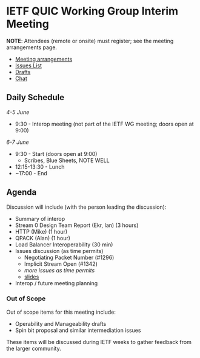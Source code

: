# IETF QUIC Working Group Interim Meeting

**NOTE**: Attendees (remote or onsite) must register; see the meeting arrangements page.

* [Meeting arrangements](https://github.com/quicwg/wg-materials/blob/master/interim-18-06/arrangements.md)
* [Issues List](https://github.com/quicwg/base-drafts/issues)
* [Drafts](https://github.com/quicwg/base-drafts)
* [Chat](xmpp:quic@jabber.ietf.org?join)

## Daily Schedule

_4-5 June_

* 9:30 - Interop meeting (not part of the IETF WG meeting; doors open at 9:00)

_6-7 June_

* 9:30 - Start (doors open at 9:00)
  * Scribes, Blue Sheets, NOTE WELL
* 12:15-13:30 - Lunch
* ~17:00 - End

## Agenda

Discussion will include (with the person leading the discussion):

* Summary of interop 
* Stream 0 Design Team Report (Ekr, Ian) (3 hours)
* HTTP (Mike) (1 hour)
* QPACK (Alan) (1 hour)
* Load Balancer Interoperability (30 min)
* Issues discussion (as time permits)
  * Negotiating Packet Number (#1296)
  * Implicit Stream Open (#1342)
  * _more issues as time permits_
  * [slides](https://docs.google.com/presentation/d/1VSpqQR941xo80hyNi10RQ6mksSpTjmbG3p9_v0a-CWk/present)
* Interop / future meeting planning

### Out of Scope

Out of scope items for this meeting include:

* Operability and Manageability drafts
* Spin bit proposal and similar intermediation issues

These items will be discussed during IETF weeks to gather feedback from the larger community.
